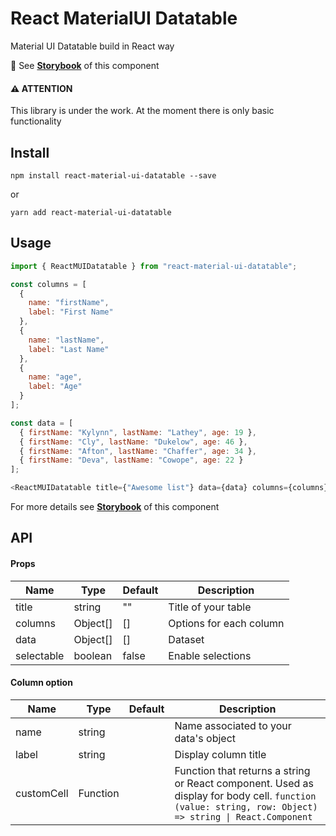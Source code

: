 # React MaterialUI Datatable

Material UI Datatable build in React way

:book: See __[Storybook](https://dtupalov.github.io/react-material-ui-datatable/)__ of this component

#### :warning: ATTENTION
This library is under the work. At the moment there is only basic functionality

## Install
       
    npm install react-material-ui-datatable --save

or 

    yarn add react-material-ui-datatable

## Usage

```js
import { ReactMUIDatatable } from "react-material-ui-datatable";

const columns = [
  {
    name: "firstName",
    label: "First Name"
  },
  {
    name: "lastName",
    label: "Last Name"
  },
  {
    name: "age",
    label: "Age"
  }
];

const data = [
  { firstName: "Kylynn", lastName: "Lathey", age: 19 },
  { firstName: "Cly", lastName: "Dukelow", age: 46 },
  { firstName: "Afton", lastName: "Chaffer", age: 34 },
  { firstName: "Deva", lastName: "Cowope", age: 22 }
];

<ReactMUIDatatable title={"Awesome list"} data={data} columns={columns} />;
```

For more details see __[Storybook](https://dtupalov.github.io/react-material-ui-datatable/)__ of this component


## API

#### Props

| Name | Type | Default | Description |
| --- | --- | --- | --- |
| title | string | "" | Title of your table |
| columns | Object[] | [] | Options for each column |
| data | Object[] | [] | Dataset | 
| selectable | boolean | false | Enable selections |

#### Column option

| Name | Type | Default | Description |
| --- | --- | --- | --- |
| name | string | | Name associated to your data's object |
| label | string | | Display column title |
| customCell | Function | | Function that returns a string or React component. Used as display for body cell. `function (value: string, row: Object) => string \| React.Component`|
